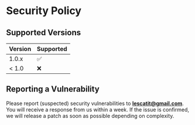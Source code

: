# Security Policy

## Supported Versions

| Version | Supported          |
| ------- | ------------------ |
| 1.0.x   | :white_check_mark: |
| < 1.0   | :x:                |

## Reporting a Vulnerability

Please report (suspected) security vulnerabilities to
**[lescatit@gmail.com](mailto:lescatit@gmail.com)**. You will receive a response from
us within a week. If the issue is confirmed, we will release a patch as soon
as possible depending on complexity.
